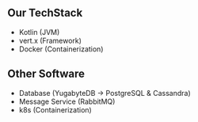 ## Our TechStack

- Kotlin (JVM)
- vert.x (Framework)
- Docker (Containerization)

## Other Software
- Database (YugabyteDB -> PostgreSQL & Cassandra)
- Message Service (RabbitMQ)
- k8s (Containerization)